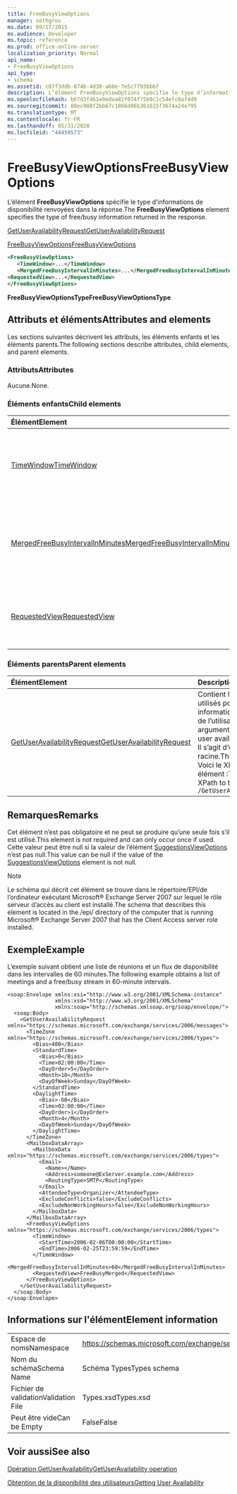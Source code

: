 ```yaml
---
title: FreeBusyViewOptions
manager: sethgros
ms.date: 09/17/2015
ms.audience: Developer
ms.topic: reference
ms.prod: office-online-server
localization_priority: Normal
api_name:
- FreeBusyViewOptions
api_type:
- schema
ms.assetid: c07f3ddb-874b-4d30-a60e-7e5c7793bb6f
description: L’élément FreeBusyViewOptions spécifie le type d’informations de disponibilité renvoyées dans la réponse.
ms.openlocfilehash: b67d3f461e0edaa82f074f75b0c1c54efc8af4d0
ms.sourcegitcommit: 88ec988f2bb67c1866d06b361615f3674a24e795
ms.translationtype: MT
ms.contentlocale: fr-FR
ms.lasthandoff: 05/31/2020
ms.locfileid: "44459573"
---
```

# <a name="freebusyviewoptions"></a><span data-ttu-id="f1935-103">FreeBusyViewOptions</span><span class="sxs-lookup"><span data-stu-id="f1935-103">FreeBusyViewOptions</span></span>

<span data-ttu-id="f1935-104">L’élément **FreeBusyViewOptions** spécifie le type d’informations de disponibilité renvoyées dans la réponse.</span><span class="sxs-lookup"><span data-stu-id="f1935-104">The **FreeBusyViewOptions** element specifies the type of free/busy information returned in the response.</span></span> 
  
[<span data-ttu-id="f1935-105">GetUserAvailabilityRequest</span><span class="sxs-lookup"><span data-stu-id="f1935-105">GetUserAvailabilityRequest</span></span>](getuseravailabilityrequest.md)
  
[<span data-ttu-id="f1935-106">FreeBusyViewOptions</span><span class="sxs-lookup"><span data-stu-id="f1935-106">FreeBusyViewOptions</span></span>](freebusyviewoptions.md)
  
```xml
<FreeBusyViewOptions>
   <TimeWindow>...</TimeWindow>
   <MergedFreeBusyIntervalInMinutes>...</MergedFreeBusyIntervalInMinutes>
<RequestedView>...</RequestedView>
</FreeBusyViewOptions>

```

 <span data-ttu-id="f1935-107">**FreeBusyViewOptionsType**</span><span class="sxs-lookup"><span data-stu-id="f1935-107">**FreeBusyViewOptionsType**</span></span>
## <a name="attributes-and-elements"></a><span data-ttu-id="f1935-108">Attributs et éléments</span><span class="sxs-lookup"><span data-stu-id="f1935-108">Attributes and elements</span></span>

<span data-ttu-id="f1935-109">Les sections suivantes décrivent les attributs, les éléments enfants et les éléments parents.</span><span class="sxs-lookup"><span data-stu-id="f1935-109">The following sections describe attributes, child elements, and parent elements.</span></span>
  
### <a name="attributes"></a><span data-ttu-id="f1935-110">Attributs</span><span class="sxs-lookup"><span data-stu-id="f1935-110">Attributes</span></span>

<span data-ttu-id="f1935-111">Aucune.</span><span class="sxs-lookup"><span data-stu-id="f1935-111">None.</span></span>
  
### <a name="child-elements"></a><span data-ttu-id="f1935-112">Éléments enfants</span><span class="sxs-lookup"><span data-stu-id="f1935-112">Child elements</span></span>

|<span data-ttu-id="f1935-113">**Élément**</span><span class="sxs-lookup"><span data-stu-id="f1935-113">**Element**</span></span>|<span data-ttu-id="f1935-114">**Description**</span><span class="sxs-lookup"><span data-stu-id="f1935-114">**Description**</span></span>|
|:-----|:-----|
|[<span data-ttu-id="f1935-115">TimeWindow</span><span class="sxs-lookup"><span data-stu-id="f1935-115">TimeWindow</span></span>](timewindow.md) <br/> |<span data-ttu-id="f1935-116">Identifie la période interrogée pour les informations de disponibilité de l’utilisateur.</span><span class="sxs-lookup"><span data-stu-id="f1935-116">Identifies the time span queried for the user availability information.</span></span>  <br/> |
|[<span data-ttu-id="f1935-117">MergedFreeBusyIntervalInMinutes</span><span class="sxs-lookup"><span data-stu-id="f1935-117">MergedFreeBusyIntervalInMinutes</span></span>](mergedfreebusyintervalinminutes.md) <br/> |<span data-ttu-id="f1935-118">Représente la différence de temps entre deux slots successifs dans la vue **FreeBusyMerged** .</span><span class="sxs-lookup"><span data-stu-id="f1935-118">Represents the time difference between two successive slots in the **FreeBusyMerged** view.</span></span>  <br/> |
|[<span data-ttu-id="f1935-119">RequestedView</span><span class="sxs-lookup"><span data-stu-id="f1935-119">RequestedView</span></span>](requestedview.md) <br/> |<span data-ttu-id="f1935-120">Définit le type d’informations de calendrier demandées par un client.</span><span class="sxs-lookup"><span data-stu-id="f1935-120">Defines the type of calendar information that a client requests.</span></span>  <br/> |
   
### <a name="parent-elements"></a><span data-ttu-id="f1935-121">Éléments parents</span><span class="sxs-lookup"><span data-stu-id="f1935-121">Parent elements</span></span>

|<span data-ttu-id="f1935-122">**Élément**</span><span class="sxs-lookup"><span data-stu-id="f1935-122">**Element**</span></span>|<span data-ttu-id="f1935-123">**Description**</span><span class="sxs-lookup"><span data-stu-id="f1935-123">**Description**</span></span>|
|:-----|:-----|
|[<span data-ttu-id="f1935-124">GetUserAvailabilityRequest</span><span class="sxs-lookup"><span data-stu-id="f1935-124">GetUserAvailabilityRequest</span></span>](getuseravailabilityrequest.md) <br/> |<span data-ttu-id="f1935-125">Contient les arguments utilisés pour obtenir les informations de disponibilité de l’utilisateur.</span><span class="sxs-lookup"><span data-stu-id="f1935-125">Contains the arguments used to obtain user availability information.</span></span> <span data-ttu-id="f1935-126">Il s’agit d’un élément racine.</span><span class="sxs-lookup"><span data-stu-id="f1935-126">This is a root element.</span></span>  <br/> <span data-ttu-id="f1935-127">Voici le XPath de cet élément :</span><span class="sxs-lookup"><span data-stu-id="f1935-127">The following is the XPath to this element:</span></span>  <br/>  `/GetUserAvailabilityRequest` <br/> |
   
## <a name="remarks"></a><span data-ttu-id="f1935-128">Remarques</span><span class="sxs-lookup"><span data-stu-id="f1935-128">Remarks</span></span>

<span data-ttu-id="f1935-129">Cet élément n’est pas obligatoire et ne peut se produire qu’une seule fois s’il est utilisé.</span><span class="sxs-lookup"><span data-stu-id="f1935-129">This element is not required and can only occur once if used.</span></span> <span data-ttu-id="f1935-130">Cette valeur peut être null si la valeur de l’élément [SuggestionsViewOptions](suggestionsviewoptions.md) n’est pas null.</span><span class="sxs-lookup"><span data-stu-id="f1935-130">This value can be null if the value of the [SuggestionsViewOptions](suggestionsviewoptions.md) element is not null.</span></span> 
  
> [!NOTE]
> <span data-ttu-id="f1935-131">Le schéma qui décrit cet élément se trouve dans le répertoire/EPI/de l’ordinateur exécutant Microsoft® Exchange Server 2007 sur lequel le rôle serveur d’accès au client est installé.</span><span class="sxs-lookup"><span data-stu-id="f1935-131">The schema that describes this element is located in the /epi/ directory of the computer that is running Microsoft® Exchange Server 2007 that has the Client Access server role installed.</span></span> 
  
## <a name="example"></a><span data-ttu-id="f1935-132">Exemple</span><span class="sxs-lookup"><span data-stu-id="f1935-132">Example</span></span>

<span data-ttu-id="f1935-133">L’exemple suivant obtient une liste de réunions et un flux de disponibilité dans les intervalles de 60 minutes.</span><span class="sxs-lookup"><span data-stu-id="f1935-133">The following example obtains a list of meetings and a free/busy stream in 60-minute intervals.</span></span>
  
```
<soap:Envelope xmlns:xsi="http://www.w3.org/2001/XMLSchema-instance" 
               xmlns:xsd="http://www.w3.org/2001/XMLSchema" 
               xmlns:soap="http://schemas.xmlsoap.org/soap/envelope/">
  <soap:Body>
    <GetUserAvailabilityRequest xmlns="https://schemas.microsoft.com/exchange/services/2006/messages">
      <TimeZone xmlns="https://schemas.microsoft.com/exchange/services/2006/types">
        <Bias>480</Bias>
        <StandardTime>
          <Bias>0</Bias>
          <Time>02:00:00</Time>
          <DayOrder>5</DayOrder>
          <Month>10</Month>
          <DayOfWeek>Sunday</DayOfWeek>
        </StandardTime>
        <DaylightTime>
          <Bias>-60</Bias>
          <Time>02:00:00</Time>
          <DayOrder>1</DayOrder>
          <Month>4</Month>
          <DayOfWeek>Sunday</DayOfWeek>
        </DaylightTime>
      </TimeZone>
      <MailboxDataArray>
        <MailboxData xmlns="https://schemas.microsoft.com/exchange/services/2006/types">
          <Email>
            <Name></Name>
            <Address>someone@ExServer.example.com</Address>
            <RoutingType>SMTP</RoutingType>
          </Email>
          <AttendeeType>Organizer</AttendeeType>
          <ExcludeConflicts>false</ExcludeConflicts>
          <ExcludeNonWorkingHours>false</ExcludeNonWorkingHours>
        </MailboxData>
      </MailboxDataArray>
      <FreeBusyViewOptions xmlns="https://schemas.microsoft.com/exchange/services/2006/types">
        <TimeWindow>
          <StartTime>2006-02-06T00:00:00</StartTime>
          <EndTime>2006-02-25T23:59:59</EndTime>
        </TimeWindow>
        <MergedFreeBusyIntervalInMinutes>60</MergedFreeBusyIntervalInMinutes>
        <RequestedView>FreeBusyMerged</RequestedView>
      </FreeBusyViewOptions>
    </GetUserAvailabilityRequest>
  </soap:Body>
</soap:Envelope>
```

## <a name="element-information"></a><span data-ttu-id="f1935-134">Informations sur l'élément</span><span class="sxs-lookup"><span data-stu-id="f1935-134">Element information</span></span>

|||
|:-----|:-----|
|<span data-ttu-id="f1935-135">Espace de noms</span><span class="sxs-lookup"><span data-stu-id="f1935-135">Namespace</span></span>  <br/> |https://schemas.microsoft.com/exchange/services/2006/types  <br/> |
|<span data-ttu-id="f1935-136">Nom du schéma</span><span class="sxs-lookup"><span data-stu-id="f1935-136">Schema Name</span></span>  <br/> |<span data-ttu-id="f1935-137">Schéma Types</span><span class="sxs-lookup"><span data-stu-id="f1935-137">Types schema</span></span>  <br/> |
|<span data-ttu-id="f1935-138">Fichier de validation</span><span class="sxs-lookup"><span data-stu-id="f1935-138">Validation File</span></span>  <br/> |<span data-ttu-id="f1935-139">Types.xsd</span><span class="sxs-lookup"><span data-stu-id="f1935-139">Types.xsd</span></span>  <br/> |
|<span data-ttu-id="f1935-140">Peut être vide</span><span class="sxs-lookup"><span data-stu-id="f1935-140">Can be Empty</span></span>  <br/> |<span data-ttu-id="f1935-141">False</span><span class="sxs-lookup"><span data-stu-id="f1935-141">False</span></span>  <br/> |
   
## <a name="see-also"></a><span data-ttu-id="f1935-142">Voir aussi</span><span class="sxs-lookup"><span data-stu-id="f1935-142">See also</span></span>



[<span data-ttu-id="f1935-143">Opération GetUserAvailability</span><span class="sxs-lookup"><span data-stu-id="f1935-143">GetUserAvailability operation</span></span>](getuseravailability-operation.md)


[<span data-ttu-id="f1935-144">Obtention de la disponibilité des utilisateurs</span><span class="sxs-lookup"><span data-stu-id="f1935-144">Getting User Availability</span></span>](https://msdn.microsoft.com/library/d4133fcb-9b0f-4e6b-aadf-a389da83516a%28Office.15%29.aspx)

